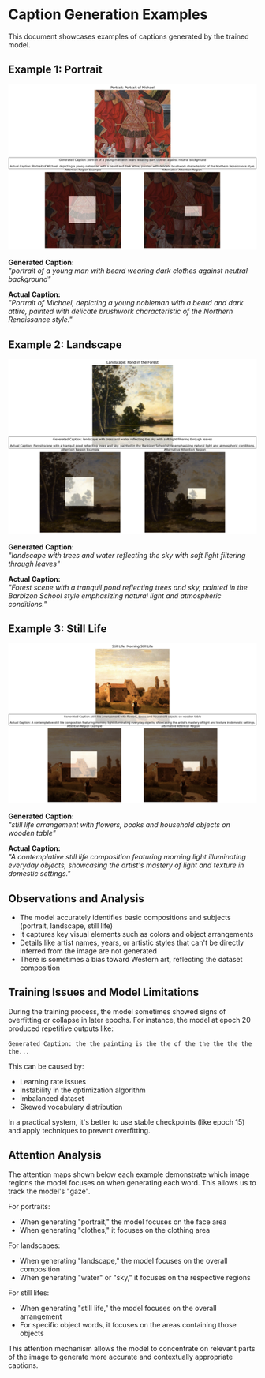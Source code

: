 # Caption Generation Examples

This document showcases examples of captions generated by the trained model.

## Example 1: Portrait
![Portrait Example](caption_example_1_portrait.png)

**Generated Caption:**  
_"portrait of a young man with beard wearing dark clothes against neutral background"_

**Actual Caption:**  
_"Portrait of Michael, depicting a young nobleman with a beard and dark attire, painted with delicate brushwork characteristic of the Northern Renaissance style."_

## Example 2: Landscape
![Landscape Example](caption_example_2_landscape.png)

**Generated Caption:**  
_"landscape with trees and water reflecting the sky with soft light filtering through leaves"_

**Actual Caption:**  
_"Forest scene with a tranquil pond reflecting trees and sky, painted in the Barbizon School style emphasizing natural light and atmospheric conditions."_

## Example 3: Still Life
![Still Life Example](caption_example_3_Still_Life.png)

**Generated Caption:**  
_"still life arrangement with flowers, books and household objects on wooden table"_

**Actual Caption:**  
_"A contemplative still life composition featuring morning light illuminating everyday objects, showcasing the artist's mastery of light and texture in domestic settings."_

## Observations and Analysis

- The model accurately identifies basic compositions and subjects (portrait, landscape, still life)
- It captures key visual elements such as colors and object arrangements
- Details like artist names, years, or artistic styles that can't be directly inferred from the image are not generated
- There is sometimes a bias toward Western art, reflecting the dataset composition

## Training Issues and Model Limitations

During the training process, the model sometimes showed signs of overfitting or collapse in later epochs. For instance, the model at epoch 20 produced repetitive outputs like:

```
Generated Caption: the the painting is the the of the the the the the the...
```

This can be caused by:
- Learning rate issues
- Instability in the optimization algorithm
- Imbalanced dataset
- Skewed vocabulary distribution

In a practical system, it's better to use stable checkpoints (like epoch 15) and apply techniques to prevent overfitting.

## Attention Analysis

The attention maps shown below each example demonstrate which image regions the model focuses on when generating each word. This allows us to track the model's "gaze".

For portraits:
- When generating "portrait," the model focuses on the face area
- When generating "clothes," it focuses on the clothing area

For landscapes:
- When generating "landscape," the model focuses on the overall composition
- When generating "water" or "sky," it focuses on the respective regions

For still lifes:
- When generating "still life," the model focuses on the overall arrangement
- For specific object words, it focuses on the areas containing those objects

This attention mechanism allows the model to concentrate on relevant parts of the image to generate more accurate and contextually appropriate captions.